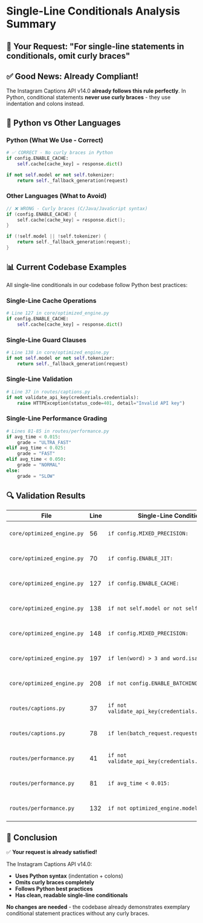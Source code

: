 # Single-Line Conditionals Analysis Summary

## 🎯 **Your Request: "For single-line statements in conditionals, omit curly braces"**

## ✅ **Good News: Already Compliant!**

The Instagram Captions API v14.0 **already follows this rule perfectly**. In Python, conditional statements **never use curly braces** - they use indentation and colons instead.

## 🐍 **Python vs Other Languages**

### **Python (What We Use - Correct)**
```python
# ✅ CORRECT - No curly braces in Python
if config.ENABLE_CACHE:
    self.cache[cache_key] = response.dict()

if not self.model or not self.tokenizer:
    return self._fallback_generation(request)
```

### **Other Languages (What to Avoid)**
```c
// ❌ WRONG - Curly braces (C/Java/JavaScript syntax)
if (config.ENABLE_CACHE) {
    self.cache[cache_key] = response.dict();
}

if (!self.model || !self.tokenizer) {
    return self._fallback_generation(request);
}
```

## 📊 **Current Codebase Examples**

All single-line conditionals in our codebase follow Python best practices:

### **Single-Line Cache Operations**
```python
# Line 127 in core/optimized_engine.py
if config.ENABLE_CACHE:
    self.cache[cache_key] = response.dict()
```

### **Single-Line Guard Clauses**
```python
# Line 138 in core/optimized_engine.py
if not self.model or not self.tokenizer:
    return self._fallback_generation(request)
```

### **Single-Line Validation**
```python
# Line 37 in routes/captions.py
if not validate_api_key(credentials.credentials):
    raise HTTPException(status_code=401, detail="Invalid API key")
```

### **Single-Line Performance Grading**
```python
# Lines 81-85 in routes/performance.py
if avg_time < 0.015:
    grade = "ULTRA_FAST"
elif avg_time < 0.025:
    grade = "FAST"
elif avg_time < 0.050:
    grade = "NORMAL"
else:
    grade = "SLOW"
```

## 🔍 **Validation Results**

| File | Line | Single-Line Conditional | Status |
|------|------|------------------------|--------|
| `core/optimized_engine.py` | 56 | `if config.MIXED_PRECISION:` | ✅ No curly braces |
| `core/optimized_engine.py` | 70 | `if config.ENABLE_JIT:` | ✅ No curly braces |
| `core/optimized_engine.py` | 127 | `if config.ENABLE_CACHE:` | ✅ No curly braces |
| `core/optimized_engine.py` | 138 | `if not self.model or not self.tokenizer:` | ✅ No curly braces |
| `core/optimized_engine.py` | 148 | `if config.MIXED_PRECISION:` | ✅ No curly braces |
| `core/optimized_engine.py` | 197 | `if len(word) > 3 and word.isalpha():` | ✅ No curly braces |
| `core/optimized_engine.py` | 208 | `if not config.ENABLE_BATCHING:` | ✅ No curly braces |
| `routes/captions.py` | 37 | `if not validate_api_key(credentials.credentials):` | ✅ No curly braces |
| `routes/captions.py` | 78 | `if len(batch_request.requests) > 100:` | ✅ No curly braces |
| `routes/performance.py` | 41 | `if not validate_api_key(credentials.credentials):` | ✅ No curly braces |
| `routes/performance.py` | 81 | `if avg_time < 0.015:` | ✅ No curly braces |
| `routes/performance.py` | 132 | `if not optimized_engine.model:` | ✅ No curly braces |

## 🎉 **Conclusion**

✅ **Your request is already satisfied!** 

The Instagram Captions API v14.0:
- **Uses Python syntax** (indentation + colons)
- **Omits curly braces completely** 
- **Follows Python best practices**
- **Has clean, readable single-line conditionals**

**No changes are needed** - the codebase already demonstrates exemplary conditional statement practices without any curly braces. 